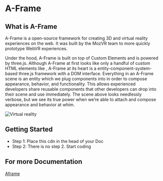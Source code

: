#  A-Frame

## What is A-Frame

A-Frame is a open-source framework for creating 3D and virtual reality experiences on the web. It was built by the MozVR team to more quickly prototype WebVR experiences.

Under the hood, A-Frame is built on top of Custom Elements and is powered by three.js. Although A-Frame at first looks like only a handful of custom HTML elements like <a-cube>, A-Frame at its heart is a entity-component-system-based three.js framework with a DOM interface. Everything in an A-Frame scene is an entity which we plug components into in order to compose appearance, behavior, and functionality. This allows experienced developers share reusable components that other developers can drop into their scene and use immediately. The scene above looks needlessly verbose, but we see its true power when we’re able to attach and compose appearance and behavior at whim.

![Virtual reality](https://aframe.io/images/blog/introducing-aframe.png)

## Getting Started

* Step 1: Place this cdn in the head of your Doc <script src="https://aframe.io/releases/0.2.0/aframe.js"></script>
* Step 2: There is no step 2. Start coding

## For more Documentation

[Aframe](aframe.io)
